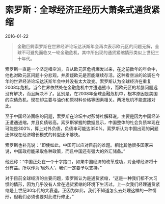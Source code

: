 # 索罗斯：全球经济正经历大萧条式通货紧缩

2016-01-22 

> 金融巨鳄索罗斯在世界经济论坛达沃斯年会再次表示欧元区的问题无解，全球不可避免面临又一轮金融危机，其中所出现的通货紧缩情形类似上世纪三十年代。

索罗斯一直是一个坚定唱空派，自从欧元区危机爆发以来，在之前数年的年会中，他也对欧元区问题十分悲观，并质疑欧元是否能继续存活。这种看空派的论调在今年的世界经济论坛达沃斯年会中并没有太大改变。索罗斯认为全球经济在重复2008年危机，当今世界依然处在金融危机中并遭遇熊市，而欧元区的希腊问题远没有解决，而且解决不了。区别是，在2008年全球金融危机中，根本原因是美国的次债危机，现在却主要与油价和原材料价格等因素相关。两场危机不能直接对比。

至于中国经济面临的问题，索罗斯在论坛中对彭博社解释说，主要是因为中国经济正遭遇通缩，并且负债较高。索罗斯掌握的数据显示，中国整体的社会负债率现在可能是300%，算上对外负债，负债率可能达350%。索罗斯认为中国出现的问题还体现在经济增长模式的转型还不够快。

索罗斯也补充说：“即使如此，中国可以应对目前的难题。相比其他很多国家来说，中国政府能采取各种政策，而且中国还有强大的外汇储备。”

他还称：“中国正处在一个十字路口，如果中国经济的改革成功，对全球经济将十分有益。所以作为‘局外人’，我们一定要予以支持。”

对于目前全球经济的主要问题，索罗斯认为是通货紧缩，“这是一种我们都不大习惯的情形，因为几乎没有人曾在通货紧缩的环境下生活过。上一次我们经理通货紧缩是上世纪30年代的大衰退。正因为如此，我们不知道怎么去处理这样的一种情形，但我们必须也要对此进行修正。”

